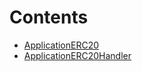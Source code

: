 

# Contents
- [ApplicationERC20](ApplicationERC20.sol/contract.ApplicationERC20.md)
- [ApplicationERC20Handler](ApplicationERC20Handler.sol/contract.ApplicationERC20Handler.md)
